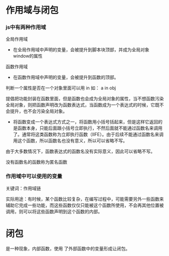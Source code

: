 # 作用域与闭包

### js中有两种作用域

全局作用域

- 在全局作用域中声明的变量，会被提升到脚本块顶部，并成为全局对象window的属性

函数作用域

- 在函数作用域中声明的变量，会被提升到函数的顶部。

判断一个属性是否在一个对象里面可以用 in 如： a in obj

提倡把功能封装在函数里面，但是函数也会成为全局对象的属性，当不想函数污染全局对象，则把函数声明改为函数表达式，当函数成为一个表达式的时候，它既不会提升，也不会污染全局对象。

- 将函数变成一个表达式方式之一，将函数用小括号括起来，但是这样它返回的是函数本身，只能后面跟小括号立即执行，不然后面就不能通过函数名来调用了。通常将这类函数称为立即执行函数（IIFE）。由于后续不能通过函数名来调用这个函数，所以函数名也没有意义，所以可以省略不写。

由于大多数情况下，函数表达式的函数名没有实际意义，因此可以省略不写。

没有函数名的函数称为匿名函数



### 作用域中可以使用的变量

关键词：作用域链

实际用途：有时候，某个函数比较复杂，在编写过程中，可能需要另外一些函数来辅助它完成一些功能，而这些函数仅仅只能被这个函数所使用，不会再其他位置被调用，则可以将这些函数声明到这个函数的内部。



# 闭包

是一种现象，内部函数，使用 了外部函数中的变量形成让闭包。